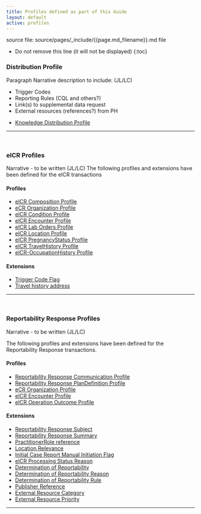```yaml
---
title: Profiles defined as part of this Guide
layout: default
active: profiles
---
```


source file: source/pages/_include/{{page.md_filename}}.md  file

<!-- { :.no_toc } -->

<!-- TOC  the css styling for this is \pages\assets\css\project.css under 'markdown-toc'-->

* Do not remove this line (it will not be displayed)
{:toc}

<!-- end TOC -->


### Distribution Profile
Paragraph Narrative description to include: (JL/LC)
-	Trigger Codes
-	Reporting Rules (CQL and others?)
-	Link(s) to supplemental data request
-	External resources (references?) from PH 

<ul>
<li><a href="StructureDefinition-knowledge-distribution-plandefinition.html">Knowledge Distribution Profile</a></li>
</ul>

---
<br />

### eICR Profiles
Narrative - to be written (JL/LC)
The following profiles and extensions have been defined for the eICR transactions

#### Profiles

<ul>
<li><a href="StructureDefinition-eicr-composition.html">eICR Composition Profile</a></li>
<li><a href="StructureDefinition-ecr-organization.html">eCR Organization Profile</a></li>
<li><a href="StructureDefinition-eicr-condition.html">eICR Condition Profile</a></li>
<li><a href="StructureDefinition-eicr-encounter.html">eICR Encounter Profile</a></li>
<li><a href="StructureDefinition-eicr-procedurerequest.html">eICR Lab Orders Profile</a></li>
<li><a href="StructureDefinition-eicr-location.html">eICR Location Profile</a></li>
<li><a href="StructureDefinition-eicr-pregnancystatus.html">eICR PregnancyStatus Profile</a></li>
<li><a href="StructureDefinition-eicr-travelhistory.html">eICR TravelHistory Profile</a></li>
<li><a href="StructureDefinition-eicr-occupationhistory.html">eICR-OccupationHistory Profile</a></li>
</ul>

#### Extensions

<ul>
<li><a href="StructureDefinition-extension-trigger.html">Trigger Code Flag</a></li>
<li><a href="StructureDefinition-extension-valueAddress.html">Travel history address</a></li>
</ul>



---
<br />

### Reportability Response Profiles
Narrative - to be written (JL/LC)

The following profiles and extensions have been defined for the Reportability Response transactions.

#### Profiles

<ul>
<li><a href="StructureDefinition-rr-communication.html">Reportability Response Communication Profile</a></li>
<li><a href="StructureDefinition-rr-plandefinition.html">Reportability Response PlanDefinition Profile</a></li>
<li><a href="StructureDefinition-ecr-organization.html">eCR Organization Profile</a></li>
<li><a href="StructureDefinition-eicr-encounter.html">eICR Encounter Profile</a></li>
<li><a href="StructureDefinition-eicr-operationoutcome.html">eICR Operation Outcome Profile</a></li>
</ul>

#### Extensions

<ul>
<li><a href="StructureDefinition-extension-rr-subject.html">Reportability Response Subject</a></li>
<li><a href="StructureDefinition-extension-rr-summary.html">Reportability Response Summary</a></li>
<li><a href="StructureDefinition-extension-practitioner-role.html">PractitionerRole reference</a></li>
<li><a href="StructureDefinition-extension-location-relevance.html">Location Relevance</a></li>
<li><a href="StructureDefinition-extension-manual-init.html">Initial Case Report Manual Initiation Flag</a></li>
<li><a href="StructureDefinition-extension-status-reason.html">eICR Processing Status Reason</a></li>
<li><a href="StructureDefinition-extension-rr-determination-of-reportability.html">Determination of Reportability</a></li>
<li><a href="StructureDefinition-extension-rr-determination-of-reportability-reason.html">Determination of Reportability Reason</a></li>
<li><a href="StructureDefinition-extension-rr-determination-of-reportability-rule.html">Determination of Reportability Rule</a></li>
<li><a href="StructureDefinition-extension-publisher-reference.html">Publisher Reference</a></li>
<li><a href="StructureDefinition-extension-rel-artifact-category.html">External Resource Category</a></li>
<li><a href="StructureDefinition-extension-rel-artifact-priority.html">External Resource Priority</a></li>
</ul>


---
